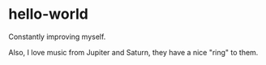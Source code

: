 # hello-world
Constantly improving myself.

Also, I love music from Jupiter and Saturn, they have a nice "ring" to them.
